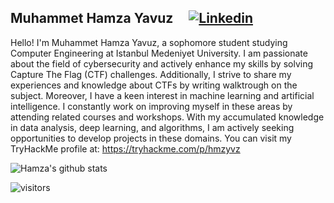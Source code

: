 ##  Muhammet Hamza Yavuz  &nbsp; &nbsp; [![Linkedin](https://i.stack.imgur.com/gVE0j.png)](https://www.linkedin.com/in/hamza-yavuz-012985220/)

Hello! I'm Muhammet Hamza Yavuz, a sophomore student studying Computer Engineering at Istanbul Medeniyet University.
I am passionate about the field of cybersecurity and actively enhance my skills by solving Capture The Flag (CTF) challenges. Additionally, I strive to share my experiences and knowledge about CTFs by writing walktrough on the subject.
Moreover, I have a keen interest in machine learning and artificial intelligence. I constantly work on improving myself in these areas by attending related courses and workshops. With my accumulated knowledge in data analysis, deep learning, and algorithms, I am actively seeking opportunities to develop projects in these domains.
You can visit my TryHackMe profile at: https://tryhackme.com/p/hmzyvz

![Hamza's github stats](https://github-readme-stats.vercel.app/api?username=hamza37yavuz&show_icons=true)

![visitors](https://visitor-badge.laobi.icu/badge?page_id=hamza37yavuz)
